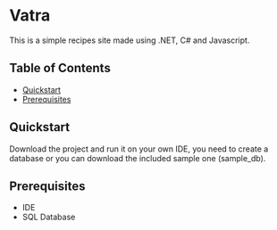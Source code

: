 # Vatra
This is a simple recipes site made using .NET, C# and Javascript.


## Table of Contents
- [Quickstart](https://github.com/hrcg/Vatra#quickstart)
- [Prerequisites](https://github.com/hrcg/Vatra#prerequisites)

## Quickstart
Download the project and run it on your own IDE, you need to create a database or you can download the included sample one (sample_db).

## Prerequisites

- IDE
- SQL Database
